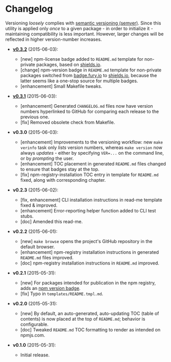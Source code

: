 # Changelog

Versioning _loosely_ complies with [semantic versioning (semver)](http://semver.org/).
Since this utility is applied only _once_ to a given package - in order to initialize it -
maintaining compatibility is less important. However, larger changes will be reflected
in higher version-number increases.

<!-- NOTE: An entry template is automatically added each time `make version` is called. Fill in changes afterwards. -->

* **[v0.3.2](https://github.com/mklement0/make-pkg/compare/v0.3.1...v0.3.2)** (2015-06-03):
  * [new] npm-license badge added to `README.md` template for non-private packages, based on [shields.io](http://shields.io).
  * [change] npm-version badge in `README.md` template for non-private packages switched from [badge.fury.io](https://badge.fury.io/) to [shields.io](http://shields.io), because the latter seems like a one-stop source for multiple badges.
  * [enhancement] Small Makefile tweaks.

* **[v0.3.1](https://github.com/mklement0/make-pkg/compare/v0.3.0...v0.3.1)** (2015-06-03):
  * [enhancement] Generated `CHANGELOG.md` files now have version numbers hyperlinked to GitHub for comparing each release to the previous one.
  * [fix] Removed obsolete check from Makefile.

* **v0.3.0** (2015-06-03):
  * [enhancement] Improvements to the versioning workflow: new `make verinfo` task only _lists_ version numbers, whereas `make version` now always _updates_ - either by specifying `VER=...` on the command line, or by _prompting_ the user.
  * [enhancement] TOC placement in generated `README.md` files changed to ensure that badges stay at the top.
  * [fix] npm-registry-installation TOC entry in template for `README.md` fixed, along with corresponding chapter.

* **v0.2.3** (2015-06-02):
  * [fix, enhancement] CLI installation instructions in read-me template fixed & improved.
  * [enhancement] Error-reporting helper function added to CLI test stubs.
  * [doc] Amended this read-me.

* **v0.2.2** (2015-06-01):
  * [new] `make browse` opens the project's GitHub repository in the default browser.
  * [enhancement] npm-registry installation instructions in generated `README.md` files improved.
  * [doc] npm-registry installation instructions in `README.md` improved.

* **v0.2.1** (2015-05-31):
  * [new] For packages intended for publication in the npm registry, adds an [npm version badge](http://badge.fury.io/).
  * [fix] Typo in `templates/README.tmpl.md`.
  
* **v0.2.0** (2015-05-31):
  * [new] By default, an auto-generated, auto-updating TOC (table of contents) is now placed at the top of `README.md`; behavior is configurable.
  * [doc] Tweaked `README.md` TOC formatting to render as intended on npmjs.com.

* **v0.1.0** (2015-05-31):
  * Initial release.
